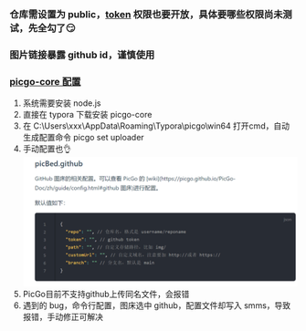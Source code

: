 
### 仓库需设置为 public，[token](https://github.com/settings/tokens) 权限也要开放，具体要哪些权限尚未测试，先全勾了😏
### 图片链接暴露 github id，谨慎使用

### [picgo-core 配置](https://picgo.github.io/PicGo-Core-Doc/zh/guide/config.html)

1. 系统需要安装 node.js
2. 直接在 typora 下载安装 picgo-core
3. 在 C:\Users\xxx\AppData\Roaming\Typora\picgo\win64 打开cmd，自动生成配置命令 picgo set uploader
4. 手动配置也👌
![image-20210814132756228](https://raw.githubusercontent.com/ysinx/tuchuang/main/image-20210814132756228.png)
6. PicGo目前不支持github上传同名文件，会报错
7. 遇到的 bug，命令行配置，图床选中 github，配置文件却写入 smms，导致报错，手动修正可解决
